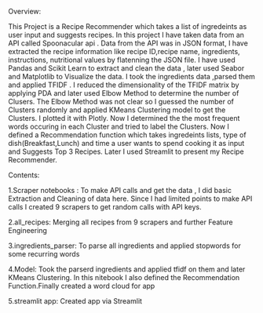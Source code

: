 Overview:

This Project is a Recipe Recommender which takes a list of ingredeints as user input and suggests recipes. In this project I have taken data from an API called Spoonacular api . Data from the API was in JSON format, I have extracted the recipe information like recipe ID,recipe name, ingredients, instructions, nutritional values by flatenning the JSON file. I have used Pandas and Scikit Learn to extract and clean the data , later used Seabor and Matplotlib to Visualize the data. I took the ingredients data ,parsed them and applied TFIDF . I reduced the dimensionality of the TFIDF matrix by applying PDA and later used Elbow Method to determine the number of Clusers. The Elbow Method was not clear so I guessed the number of Clusters randomly and applied KMeans Clustering model to get the Clusters. I plotted it with Plotly. Now I determined the the most frequent words occuring in each Cluster and tried to label the Clusters. Now I defined a Recommendation function which takes ingredeints lists, type of dish(Breakfast,Lunch) and time a user wants to spend cooking it as input and Suggests Top 3 Recipes. Later I used Streamlit to present my Recipe Recommender.


Contents:

1.Scraper notebooks : To make API calls and get the data , I did basic Extraction and Cleaning of data here. Since I had limited points to make API calls I created 9 scrapers to get random calls with API keys.

2.all_recipes: Merging all recipes from 9 scrapers and further Feature Engineering


3.ingredients_parser: To parse all ingredients and applied stopwords for some recurring words


4.Model: Took the parserd ingredients and applied tfidf on them and later KMeans Clustering. In this nitebook I also defined the Recommendation Function.Finally created a word cloud for app


5.streamlit app: Created app via Streamlit 
